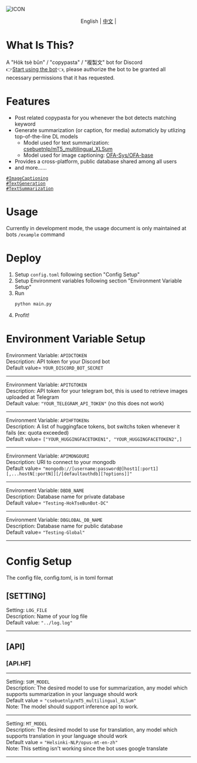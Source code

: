 ![ICON](https://github.com/pha123661/Hok_tse_bun_dcbot/blob/master/icons/bot%20icon.jpg?raw=true)
<p align="center">
  <span>English</span> |
  <a href="www.google.com">中文</a> |
</p>

# What Is This?
A "Ho̍k tsè bûn" / "copypasta" / "複製文" bot for Discord  
👉[Start using the bot](https://discord.com/api/oauth2/authorize?client_id=1011172667426095125&permissions=534723951680&scope=applications.commands%20bot)👈, please authorize the bot to be granted all necessary permissions that it has requested.

# Features
* Post related copypasta for you whenever the bot detects matching keyword  
* Generate summarization (or caption, for media) automaticly by utlizing top-of-the-line DL models  
  * Model used for text summarization: [csebuetnlp/mT5_multilingual_XLSum](https://huggingface.co/csebuetnlp/mT5_multilingual_XLSum)  
  * Model used for image captioning: [OFA-Sys/OFA-base](https://huggingface.co/OFA-Sys/OFA-base)
* Provides a cross-platform, public database shared among all users  
* and more......  

[`#ImageCaptioning`](https://paperswithcode.com/task/image-captioning)  
[`#TextGeneration`](https://paperswithcode.com/task/text-generation)  
[`#TextSummarization`](https://paperswithcode.com/task/text-summarization)  

# Usage  
Currently in development mode, the usage document is only maintained at bots ``/example`` command  

# Deploy
1. Setup ``config.toml`` following section "Config Setup"
2. Setup Environment variables following section "Environment Variable Setup"
3. Run
    ```python
    python main.py
    ```
4. Profit!  


# Environment Variable Setup
Environment Variable: ``APIDCTOKEN``   
Description: API token for your Discord bot  
Default value= ``YOUR_DISCORD_BOT_SECRET``  

---

Environment Variable: ``APITGTOKEN``  
Description: API token for your telegram bot, this is used to retrieve images uploaded at Telegram    
Default value: ``"YOUR_TELEGRAM_API_TOKEN"`` (no this does not work)  

---

Environment Variable: ``APIHFTOKENs``   
Description: A list of huggingface tokens, bot switchs token whenever it fails (ex: quota exceeded)  
Default value= ``["YOUR_HUGGINGFACETOKEN1", "YOUR_HUGGINGFACETOKEN2",]``  

---

Environment Variable: ``APIMONGOURI``   
Description: URI to connect to your mongodb  
Default value= ``"mongodb://[username:password@]host1[:port1][,...hostN[:portN]][/[defaultauthdb][?options]]"``  

---

Environment Variable: ``DBDB_NAME``   
Description: Database name for private database  
Default value= ``"Testing-HokTseBunBot-DC"``  

---

Environment Variable: ``DBGLOBAL_DB_NAME``   
Description: Database name for public database  
Default value= ``"Testing-Global"``  

---

# Config Setup
The config file, config.toml, is in toml format  
## [SETTING]

Setting: ``LOG_FILE``  
Description: Name of your log file  
Default value: ``"../log.log"``  

---

## [API]
### [API.HF]

---

Setting: ``SUM_MODEL``  
Description: The desired model to use for summarization, any model which supports summarization in your language should work  
Default value = ``"csebuetnlp/mT5_multilingual_XLSum"``  
Note: The model should support inference api to work.  

---

Setting: ``MT_MODEL``  
Description: The desired model to use for translation, any model which supports translation in your language should work  
Default value = ``"Helsinki-NLP/opus-mt-en-zh"``  
Note: This setting isn't working since the bot uses google translate

---
